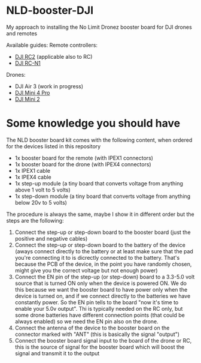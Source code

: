 # NLD-booster-DJI
My approach to installing the No Limit Dronez booster board for DJI drones and remotes

Available guides:
Remote controllers:
- [DJI RC2](https://github.com/giovi321/NLD-booster-DJI/blob/main/RC2_and_RC.md) (applicable also to RC)
- [DJI RC-N1](https://github.com/giovi321/NLD-booster-DJI/blob/main/RC-N1.md)

Drones:
- DJI Air 3 (work in progress)
- [DJI Mini 4 Pro](https://github.com/giovi321/NLD-booster-DJI/blob/main/Mini_4_Pro.md)
- [DJI Mini 2](https://github.com/giovi321/NLD-booster-DJI/blob/main/Mini_2.md)

# Some knowledge you should have
The NLD booster board kit comes with the following content, when ordered for the devices listed in this repository
- 1x booster board for the remote (with IPEX1 connectors)
- 1x booster board for the drone (with IPEX4 connectors)
- 1x IPEX1 cable
- 1x IPEX4 cable
- 1x step-up module (a tiny board that converts voltage from anything above 1 volt to 5 volts)
- 1x step-down module (a tiny board that converts voltage from anything below 20v to 5 volts)

The procedure is always the same, maybe I show it in different order but the steps are the following:
1) Connect the step-up or step-down board to the booster board (just the positive and negative cables)
2) Connect the step-up or step-down board to the battery of the device (aways connect directly to the battery or at least make sure that the pad you're connecting it to is dicrectly connected to the battery. That's because the PCB of the device, in the point you have randomly chosen, might give you the correct voltage but not enough power)
3) Connect the EN pin of the step-up (or step-down) board to a 3.3-5.0 volt source that is turned ON only when the device is powered ON. We do this because we want the booster board to have power only when the device is turned on, and if we connect directly to the batteries we have constantly power. So the EN pin tells to the board "now it's time to enable your 5.0v output". Thi is typically needed on the RC only, but some drone batteries have different connection points (that could be always enabled) so we need the EN pin also on the drone.
4) Connect the antenna of the device to the booster board on the connector marked with "ANT" (this is basically the signal "output")
5) Connect the booster board signal input to the board of the drone or RC, this is the source of signal for the booster board which will boost the signal and transmit it to the output
